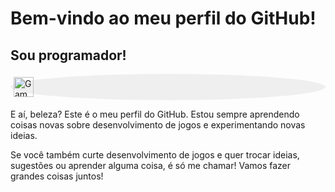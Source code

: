 <h1>Bem-vindo ao meu perfil do GitHub!</h1>

<h2>Sou programador!</h2>

<div style="background-color: #EFEFEF; padding: 5px; border-radius: 50%;">
<img src="https://vectorified.com/images/game-maker-icon-16.png" alt="Game Maker Icon" width="32" height="32">
</div>

E aí, beleza? Este é o meu perfil do GitHub. Estou sempre aprendendo coisas novas sobre desenvolvimento de jogos e experimentando novas ideias. 

Se você também curte desenvolvimento de jogos e quer trocar ideias, sugestões ou aprender alguma coisa, é só me chamar! Vamos fazer grandes coisas juntos!

